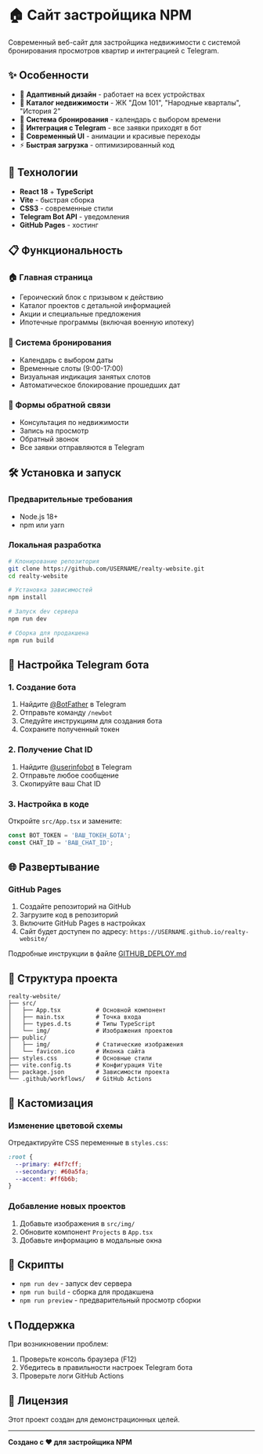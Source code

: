 # 🏠 Сайт застройщика NPM

Современный веб-сайт для застройщика недвижимости с системой бронирования просмотров квартир и интеграцией с Telegram.

## ✨ Особенности

- 📱 **Адаптивный дизайн** - работает на всех устройствах
- 🏢 **Каталог недвижимости** - ЖК "Дом 101", "Народные кварталы", "История 2"
- 📅 **Система бронирования** - календарь с выбором времени
- 💬 **Интеграция с Telegram** - все заявки приходят в бот
- 🎨 **Современный UI** - анимации и красивые переходы
- ⚡ **Быстрая загрузка** - оптимизированный код

## 🚀 Технологии

- **React 18** + **TypeScript**
- **Vite** - быстрая сборка
- **CSS3** - современные стили
- **Telegram Bot API** - уведомления
- **GitHub Pages** - хостинг

## 📋 Функциональность

### 🏠 Главная страница
- Героический блок с призывом к действию
- Каталог проектов с детальной информацией
- Акции и специальные предложения
- Ипотечные программы (включая военную ипотеку)

### 📅 Система бронирования
- Календарь с выбором даты
- Временные слоты (9:00-17:00)
- Визуальная индикация занятых слотов
- Автоматическое блокирование прошедших дат

### 💬 Формы обратной связи
- Консультация по недвижимости
- Запись на просмотр
- Обратный звонок
- Все заявки отправляются в Telegram

## 🛠️ Установка и запуск

### Предварительные требования
- Node.js 18+
- npm или yarn

### Локальная разработка

```bash
# Клонирование репозитория
git clone https://github.com/USERNAME/realty-website.git
cd realty-website

# Установка зависимостей
npm install

# Запуск dev сервера
npm run dev

# Сборка для продакшена
npm run build
```

## 📱 Настройка Telegram бота

### 1. Создание бота
1. Найдите [@BotFather](https://t.me/botfather) в Telegram
2. Отправьте команду `/newbot`
3. Следуйте инструкциям для создания бота
4. Сохраните полученный токен

### 2. Получение Chat ID
1. Найдите [@userinfobot](https://t.me/userinfobot) в Telegram
2. Отправьте любое сообщение
3. Скопируйте ваш Chat ID

### 3. Настройка в коде
Откройте `src/App.tsx` и замените:
```typescript
const BOT_TOKEN = 'ВАШ_ТОКЕН_БОТА';
const CHAT_ID = 'ВАШ_CHAT_ID';
```

## 🌐 Развертывание

### GitHub Pages
1. Создайте репозиторий на GitHub
2. Загрузите код в репозиторий
3. Включите GitHub Pages в настройках
4. Сайт будет доступен по адресу: `https://USERNAME.github.io/realty-website/`

Подробные инструкции в файле [GITHUB_DEPLOY.md](./GITHUB_DEPLOY.md)

## 📁 Структура проекта

```
realty-website/
├── src/
│   ├── App.tsx          # Основной компонент
│   ├── main.tsx         # Точка входа
│   ├── types.d.ts       # Типы TypeScript
│   └── img/             # Изображения проектов
├── public/
│   ├── img/             # Статические изображения
│   └── favicon.ico      # Иконка сайта
├── styles.css           # Основные стили
├── vite.config.ts       # Конфигурация Vite
├── package.json         # Зависимости проекта
└── .github/workflows/   # GitHub Actions
```

## 🎨 Кастомизация

### Изменение цветовой схемы
Отредактируйте CSS переменные в `styles.css`:
```css
:root {
  --primary: #4f7cff;
  --secondary: #60a5fa;
  --accent: #ff6b6b;
}
```

### Добавление новых проектов
1. Добавьте изображения в `src/img/`
2. Обновите компонент `Projects` в `App.tsx`
3. Добавьте информацию в модальные окна

## 🔧 Скрипты

- `npm run dev` - запуск dev сервера
- `npm run build` - сборка для продакшена
- `npm run preview` - предварительный просмотр сборки

## 📞 Поддержка

При возникновении проблем:
1. Проверьте консоль браузера (F12)
2. Убедитесь в правильности настроек Telegram бота
3. Проверьте логи GitHub Actions

## 📄 Лицензия

Этот проект создан для демонстрационных целей.

---

**Создано с ❤️ для застройщика NPM**